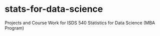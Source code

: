# stats-for-data-science
Projects and Course Work for ISDS 540 Statistics for Data Science (MBA Program)
